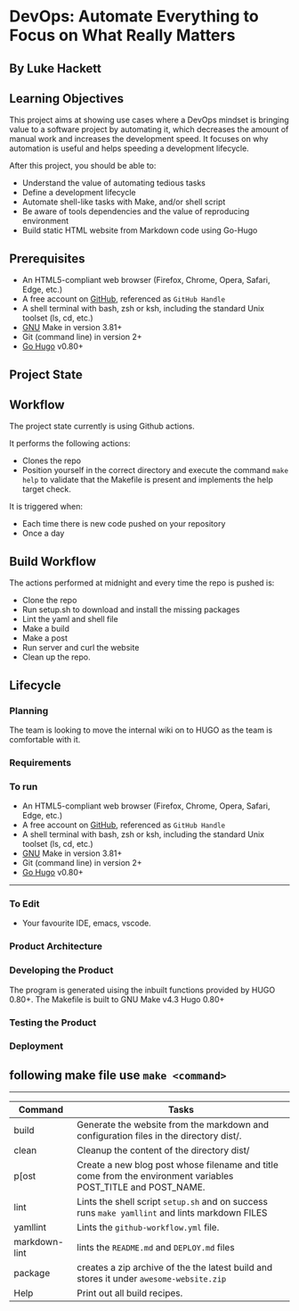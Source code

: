 # DevOps: Automate Everything to Focus on What Really Matters

## By Luke Hackett

## Learning Objectives

This project aims at showing use cases where a DevOps mindset is bringing value
 to a software project by automating it, which decreases the amount of manual
 work and increases the development speed. It focuses on why automation is useful
 and helps speeding a development lifecycle.

After this project, you should be able to:

- Understand the value of automating tedious tasks
- Define a development lifecycle
- Automate shell-like tasks with Make, and/or shell script
- Be aware of tools dependencies and the value of reproducing environment
- Build static HTML website from Markdown code using Go-Hugo

## Prerequisites

- An HTML5-compliant web browser (Firefox, Chrome, Opera, Safari, Edge, etc.)
- A free account on [GitHub](https://github.com/), referenced as `GitHub Handle`
- A shell terminal with bash, zsh or ksh, including the standard Unix
toolset (ls, cd, etc.)
- [GNU](https://www.gnu.org/software/make/) Make in version 3.81+
- Git (command line) in version 2+
- [Go Hugo](https://gohugo.io/) v0.80+

## Project State

## Workflow

The project state currently is using Github actions.

It performs the following actions:

- Clones the repo
- Position yourself in the correct directory and execute the command `make help`
to validate that the Makefile is present and implements the help target check.

It is triggered when:

- Each time there is new code pushed on your repository
- Once a day

## Build Workflow

The actions performed at midnight and every time the repo is pushed is:

- Clone the repo
- Run setup.sh to download and install the missing packages
- Lint the yaml and shell file
- Make a build
- Make a post
- Run server and curl the website
- Clean up the repo.

## Lifecycle

### Planning

The team is looking to move the internal wiki on to HUGO as the team is
comfortable with it.

### Requirements

### To run

- An HTML5-compliant web browser (Firefox, Chrome, Opera, Safari, Edge, etc.)
- A free account on [GitHub](https://github.com/), referenced as `GitHub Handle`
- A shell terminal with bash, zsh or ksh, including the standard Unix toolset
(ls, cd, etc.)
- [GNU](https://www.gnu.org/software/make/) Make in version 3.81+
- Git (command line) in version 2+
- [Go Hugo](https://gohugo.io/) v0.80+

---

### To Edit

- Your favourite IDE, emacs, vscode.

### Product Architecture

### Developing the Product

The program is generated uising the inbuilt functions provided by HUGO 0.80+.
The Makefile is built to GNU Make v4.3
Hugo 0.80+

### Testing the Product

### Deployment

## following make file use `make <command>`

---

| Command  | Tasks                                  |
| -------- | ---------------------------------------|
| build    | Generate the website from the markdown and configuration files in the directory dist/.|
| clean    | Cleanup the content of the directory dist/|
| p[ost     | Create a new blog post whose filename and title come from the environment variables POST_TITLE and POST_NAME. |
| lint     | Lints the shell script `setup.sh` and on success runs `make yamllint` and lints markdown FILES                |
| yamllint | Lints the `github-workflow.yml` file.|
| markdown-lint | lints the `README.md` and `DEPLOY.md` files |
| package | creates a zip archive of the the latest build and stores it under `awesome-website.zip` |
| Help     | Print out all build recipes. |
